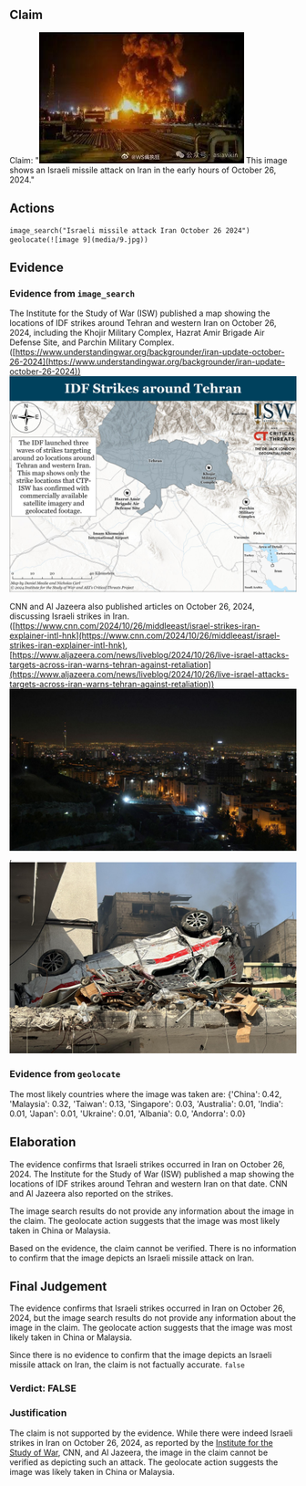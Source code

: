 ## Claim
Claim: "![image 9](media/9.jpg) This image shows an Israeli missile attack on Iran in the early hours of October 26, 2024."

## Actions
```
image_search("Israeli missile attack Iran October 26 2024")
geolocate(![image 9](media/9.jpg))
```

## Evidence
### Evidence from `image_search`
The Institute for the Study of War (ISW) published a map showing the locations of IDF strikes around Tehran and western Iran on October 26, 2024, including the Khojir Military Complex, Hazrat Amir Brigade Air Defense Site, and Parchin Military Complex. ([https://www.understandingwar.org/backgrounder/iran-update-october-26-2024](https://www.understandingwar.org/backgrounder/iran-update-october-26-2024)) ![image 6927](media/2025-08-29_21-10-1756501849-721809.jpg)

CNN and Al Jazeera also published articles on October 26, 2024, discussing Israeli strikes in Iran. ([https://www.cnn.com/2024/10/26/middleeast/israel-strikes-iran-explainer-intl-hnk](https://www.cnn.com/2024/10/26/middleeast/israel-strikes-iran-explainer-intl-hnk), [https://www.aljazeera.com/news/liveblog/2024/10/26/live-israel-attacks-targets-across-iran-warns-tehran-against-retaliation](https://www.aljazeera.com/news/liveblog/2024/10/26/live-israel-attacks-targets-across-iran-warns-tehran-against-retaliation)) ![image 6928](media/2025-08-29_21-10-1756501850-121773.jpg), ![image 6929](media/2025-08-29_21-10-1756501850-652723.jpg)


### Evidence from `geolocate`
The most likely countries where the image was taken are: {'China': 0.42, 'Malaysia': 0.32, 'Taiwan': 0.13, 'Singapore': 0.03, 'Australia': 0.01, 'India': 0.01, 'Japan': 0.01, 'Ukraine': 0.01, 'Albania': 0.0, 'Andorra': 0.0}

## Elaboration
The evidence confirms that Israeli strikes occurred in Iran on October 26, 2024. The Institute for the Study of War (ISW) published a map showing the locations of IDF strikes around Tehran and western Iran on that date. CNN and Al Jazeera also reported on the strikes.

The image search results do not provide any information about the image in the claim. The geolocate action suggests that the image was most likely taken in China or Malaysia.

Based on the evidence, the claim cannot be verified. There is no information to confirm that the image depicts an Israeli missile attack on Iran.


## Final Judgement
The evidence confirms that Israeli strikes occurred in Iran on October 26, 2024, but the image search results do not provide any information about the image in the claim. The geolocate action suggests that the image was most likely taken in China or Malaysia.

Since there is no evidence to confirm that the image depicts an Israeli missile attack on Iran, the claim is not factually accurate. `false`


### Verdict: FALSE

### Justification
The claim is not supported by the evidence. While there were indeed Israeli strikes in Iran on October 26, 2024, as reported by the [Institute for the Study of War](https://www.understandingwar.org/backgrounder/iran-update-october-26-2024), CNN, and Al Jazeera, the image in the claim cannot be verified as depicting such an attack. The geolocate action suggests the image was likely taken in China or Malaysia.

